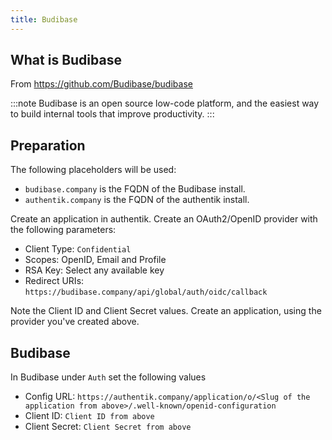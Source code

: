 ```yaml
---
title: Budibase
---
```


## What is Budibase

From https://github.com/Budibase/budibase

:::note
Budibase is an open source low-code platform, and the easiest way to build internal tools that improve productivity.
:::

## Preparation

The following placeholders will be used:

- `budibase.company` is the FQDN of the Budibase install.
- `authentik.company` is the FQDN of the authentik install.

Create an application in authentik. Create an OAuth2/OpenID provider with the following parameters:

- Client Type: `Confidential`
- Scopes: OpenID, Email and Profile
- RSA Key: Select any available key
- Redirect URIs: `https://budibase.company/api/global/auth/oidc/callback`

Note the Client ID and Client Secret values. Create an application, using the provider you've created above.

## Budibase

In Budibase under `Auth` set the following values

- Config URL: `https://authentik.company/application/o/<Slug of the application from above>/.well-known/openid-configuration`
- Client ID: `Client ID from above`
- Client Secret: `Client Secret from above`

